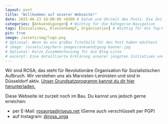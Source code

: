 ```yaml
---
layout: post
title: "Willkommen auf unserer Webseite!"
date: 2025-06-23 10:00:00 +0200 # Datum und Uhrzeit des Posts. Die Zeitzone "+0200" ist für CEST.
categories: [Ankuendigungen] # Wichtig für die Kategorie-Navigation
tags: [Sozialismus, Klassenkampf, Organisation] # Wichtig für die Tag-Navigation
pin: true
image: /assets/img/logo.png
# Optional: Wenn du ein großes Titelbild für den Post haben möchtest
# image: /assets/img/hero-images/ankuendigung-banner.jpg
# Optional: Kurze Zusammenfassung für die Blog-Liste
# excerpt: Eine detaillierte Erklärung unserer jüngsten Initiativen und Pläne.
---
```



Wir sind ROSA; das steht für Revolutionäre Organisation für Sozialistischen Aufbruch. Wir verstehen uns als Marxisten-Leninisten und sind in Düsseldorf aktiv. [Unser Grundsatzprogramm kannst du dir hier herunterladen.](/assets/pdfs/rosa_was_wir_wollen.pdf)


Diese Webseite ist zurzeit noch im Bau. Du kannst uns jedoch gerne erreichen:
- per E-Mail: [rosaorga@riseup.net](mailto:rosaorga@riseup.net) (Gerne auch verschlüsselt per PGP)
- auf Instagram: [@rosa_orga](https://www.instagram.com/rosa_orga/)




